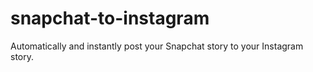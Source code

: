 # snapchat-to-instagram
Automatically and instantly post your Snapchat story to your Instagram story.  
